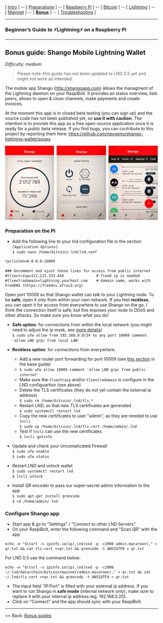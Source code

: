 [ [Intro](README.md) ] -- [ [Preparations](raspibolt_10_preparations.md) ] -- [ [Raspberry Pi](raspibolt_20_pi.md) ] -- [ [Bitcoin](raspibolt_30_bitcoin.md) ] -- [ [Lightning](raspibolt_40_lnd.md) ] -- [ [Mainnet](raspibolt_50_mainnet.md) ] -- [ [**Bonus**](raspibolt_60_bonus.md) ] -- [ [Troubleshooting](raspibolt_70_troubleshooting.md) ]

------

### Beginner’s Guide to ️⚡Lightning️⚡ on a Raspberry Pi

------

## Bonus guide: Shango Mobile Lightning Wallet
*Difficulty: medium*

> Please note: this guide has not been updated to LND 0.5 yet and might not work as intended.

The mobile app Shango (http://shangoapp.com) allows the managment of the Lightning daemon on your RaspiBolt. It provides 
an status overview, lists peers, allows to open & close channels, make payments and create invoices.

At the moment this app is in closed beta testing (you can sign up) and the source code has not been published yet, so **use it with caution**. The intention is to provide this app as a free open-source application once it is ready for a public beta release. If you find bugs, you can contribute to this project by reporting them here: https://github.com/neogeno/shango-lightning-wallet/issues.

![Shango app overview](images/60_shango.png)

### Preparation on the Pi

* Add the following line to your lnd configuration file in the section `[Application Options]`  
  `$ sudo nano /home/bitcoin/.lnd/lnd.conf`
  
```
rpclisten=0.0.0.0:10009

### Uncomment and ajust these lines for access from public internet
#tlsextraip=111.222.333.444               # fixed ip is needed
#tlsextradomain=lightning.yourhost.com    # domain name, works with FreeDNS (https://freedns.afraid.org)
```

Open port 10009 so that Shango wallet can talk to your Lightning node. To be **safe**, open it only from within your own network. If you feel **reckless**, you can open it for access from everywhere to use Shango on the go. I think the connection itself is safe, but this exposes your node to DDoS and other attacks. So make sure you know what you do!  

* **Safe option**: for connections from within the local network (you might need to adjust the ip mask, see [more details](https://github.com/Stadicus/guides/blob/master/raspibolt/raspibolt_20_pi.md#hardening-your-pi))  
  `$ sudo ufw allow from 192.168.0.0/24 to any port 10009 comment 'allow LND grpc from local LAN'`  

* **Reckless option**: for connections from everywhere. 
  * Add a new router port forwarding for port 10009 (see [this section](https://github.com/Stadicus/guides/blob/master/raspibolt/raspibolt_20_pi.md#port-forwarding) in the base guide)   
  * `$ sudo ufw allow 10009 comment 'allow LND grpc from public internet'`  
  * Make sure the `tlsextraip` and/or `tlsextradomain` is configure in the LND configuartion (see above)  
  * Delete the TLS certificates (they do not yet contain the external ip address)  
    `$ sudo rm /home/bitcoin/.lnd/tls.*`
  * Restart LND, so that new TLS certificates are generated  
    `$ sudo systemctl restart lnd`  
  * Copy the new certificates to user "admin", as they are needed to use `lncli`  
    `$ sudo cp /home/bitcoin/.lnd/tls.cert /home/admin/.lnd`  
  * Test if `lncli` can use the new certificates  
    `$ lncli getinfo`

* Update and check your Uncomplicated Firewall  
  `$ sudo ufw enable`  
  `$ sudo ufw status`

* Restart LND and unlock wallet  
  `$ sudo systemctl restart lnd`  
  `$ lncli unlock` 

* Install QR encoder to pass our super-secret admin information to the app  
  `$ sudo apt-get install qrencode`  
  `$ cd /home/admin/.lnd`  

### Configure Shango app

* Start app & go to "Settings" / "Connect to other LND Servers"  
* On your RaspiBolt, enter the following command and "Scan QR" with the app
```
echo -e "$(curl -s ipinfo.io/ip),\n$(xxd -p -c2000 admin.macaroon)," > qr.txt && cat tls.cert >>qr.txt && qrencode -t ANSIUTF8 < qr.txt
```
For LND 0.5 use the command below:
```
echo -e "$(curl -s ipinfo.io/ip),\n$(xxd -p -c2000 ~/.lnd/data/chain/bitcoin/mainnet/admin.macaroon)," > qr.txt && cat ~/.lnd/tls.cert >>qr.txt && qrencode -t ANSIUTF8 < qr.txt
```
* The input field "IP:Port" is filled with your external ip address. If you want to run Shango in **safe mode** (internal network only), make sure to replace it with your internal ip address (eg. 192.168.0.20).  
* Click on "Connect" and the app should sync with your RaspiBolt.

------

<< Back: [Bonus guides](raspibolt_60_bonus.md) 
